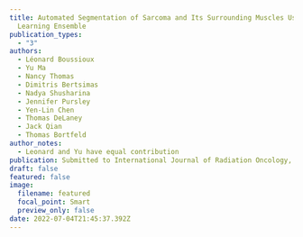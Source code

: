 ```yaml
---
title: Automated Segmentation of Sarcoma and Its Surrounding Muscles Using Deep
  Learning Ensemble
publication_types:
  - "3"
authors:
  - Léonard Boussioux
  - Yu Ma
  - Nancy Thomas
  - Dimitris Bertsimas
  - Nadya Shusharina
  - Jennifer Pursley
  - Yen-Lin Chen
  - Thomas DeLaney
  - Jack Qian
  - Thomas Bortfeld
author_notes:
  - Leonard and Yu have equal contribution
publication: Submitted to International Journal of Radiation Oncology, Biology, Physics
draft: false
featured: false
image:
  filename: featured
  focal_point: Smart
  preview_only: false
date: 2022-07-04T21:45:37.392Z
---
```

